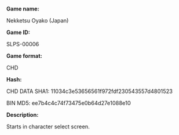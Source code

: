 ﻿**Game name:**

Nekketsu Oyako (Japan)

**Game ID:**

SLPS-00006

**Game format:**

CHD

**Hash:**

CHD DATA SHA1: 11034c3e53656561f972fdf230543557d4801523

BIN MD5: ee7b4c4c74f73475e0b64d27e1088e10

**Description:**

Starts in character select screen.